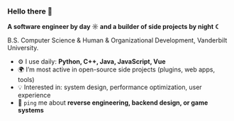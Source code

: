 ### Hello there 👋

**A software engineer by day ☼ and a builder of side projects by night ☾**

B.S. Computer Science & Human & Organizational Development, Vanderbilt University.

* ⚙️ I use daily: **Python, C++, Java, JavaScript, Vue**
* 🌍 I’m most active in open-source side projects (plugins, web apps, tools)
* 💡 Interested in: system design, performance optimization, user experience
* 💬 ```ping``` me about **reverse engineering, backend design, or game systems**
